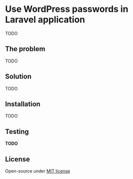 # Use WordPress passwords in Laravel application

TODO

## The problem

TODO

## Solution

TODO

## Installation

TODO

## Testing

**TODO**

## License

Open-source under [MIT license](LICENSE)
